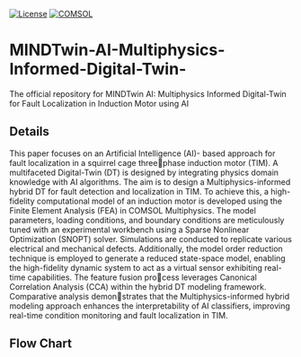 [![License](https://img.shields.io/badge/License-MIT-blue.svg)](https://opensource.org/licenses/MIT) [![COMSOL](https://img.shields.io/badge/COMSOL-brightgreen
)](https://scc.dipc.org/docs/software/applications/comsol/)

# MINDTwin-AI-Multiphysics-Informed-Digital-Twin-
The official repository for MINDTwin AI: Multiphysics Informed Digital-Twin for Fault Localization in Induction Motor using AI

## Details
This paper focuses on an Artificial Intelligence (AI)- based approach for fault localization in a squirrel cage threephase induction motor (TIM). A multifaceted Digital-Twin (DT) is designed by integrating physics domain knowledge with AI algorithms. The aim is to design a Multiphysics-informed hybrid DT for fault detection and localization in TIM. To achieve this, a high-fidelity computational model of an induction motor is developed using the Finite Element Analysis (FEA) in COMSOL Multiphysics. The model parameters, loading conditions, and boundary conditions are meticulously tuned with an experimental workbench using a Sparse Nonlinear Optimization (SNOPT) solver. Simulations are conducted to replicate various electrical and mechanical defects. Additionally, the model order reduction technique is employed to generate a reduced state-space model, enabling the high-fidelity dynamic system to act as a virtual sensor exhibiting real-time capabilities. The feature fusion process leverages Canonical Correlation Analysis (CCA) within the hybrid DT modeling framework. Comparative analysis demonstrates that the Multiphysics-informed hybrid modeling approach enhances the interpretability of AI classifiers, improving real-time condition monitoring and fault localization in TIM.

## Flow Chart

